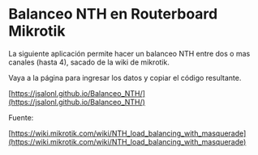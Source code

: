 # Balanceo NTH en Routerboard Mikrotik



La siguiente aplicación permite hacer un balanceo NTH entre dos o mas canales (hasta 4), sacado de la wiki de mikrotik.

Vaya a la página para ingresar los datos y copiar el código resultante.

[https://jsalonl.github.io/Balanceo_NTH/](https://jsalonl.github.io/Balanceo_NTH/)



Fuente: 

[https://wiki.mikrotik.com/wiki/NTH_load_balancing_with_masquerade](https://wiki.mikrotik.com/wiki/NTH_load_balancing_with_masquerade)

